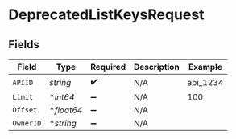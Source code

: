 # DeprecatedListKeysRequest


## Fields

| Field              | Type               | Required           | Description        | Example            |
| ------------------ | ------------------ | ------------------ | ------------------ | ------------------ |
| `APIID`            | *string*           | :heavy_check_mark: | N/A                | api_1234           |
| `Limit`            | **int64*           | :heavy_minus_sign: | N/A                | 100                |
| `Offset`           | **float64*         | :heavy_minus_sign: | N/A                |                    |
| `OwnerID`          | **string*          | :heavy_minus_sign: | N/A                |                    |